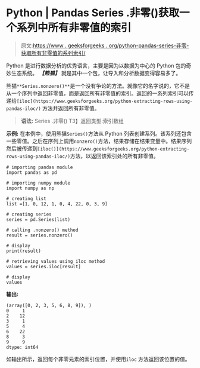 # Python | Pandas Series .非零()获取一个系列中所有非零值的索引

> 原文:[https://www . geeksforgeeks . org/python-pandas-series-非零-获取所有非零值的系列索引/](https://www.geeksforgeeks.org/python-pandas-series-nonzero-to-get-index-of-all-non-zero-values-in-a-series/)

Python 是进行数据分析的优秀语言，主要是因为以数据为中心的 Python 包的奇妙生态系统。 ***【熊猫】*** 就是其中一个包，让导入和分析数据变得容易多了。

熊猫`**Series.nonzero()**`是一个没有争论的方法。就像它的名字说的，它不是从一个序列中返回非零值，而是返回所有非零值的索引。返回的一系列索引可以传递给`[iloc](https://www.geeksforgeeks.org/python-extracting-rows-using-pandas-iloc/)` 方法并返回所有非零值。

> **语法:** Series .非零()
> T3】返回类型:索引数组

**示例:**
在本例中，使用熊猫`Series()`方法从 Python 列表创建系列。该系列还包含一些零值。之后在序列上调用`nonzero()`方法，结果存储在结果变量中。结果序列然后被传递到`[iloc()](https://www.geeksforgeeks.org/python-extracting-rows-using-pandas-iloc/)`方法，以返回该索引处的所有非零值。

```
# importing pandas module 
import pandas as pd 

# importing numpy module 
import numpy as np 

# creating list
list =[1, 0, 12, 1, 0, 4, 22, 0, 3, 9]

# creating series
series = pd.Series(list)

# calling .nonzero() method
result = series.nonzero()

# display
print(result)

# retrieving values using iloc method
values = series.iloc[result]

# display
values
```

**输出:**

```
(array([0, 2, 3, 5, 6, 8, 9]), )
0     1
2    12
3     1
5     4
6    22
8     3
9     9
dtype: int64

```

如输出所示，返回每个非零元素的索引位置，并使用`iloc` 方法返回该位置的值。
